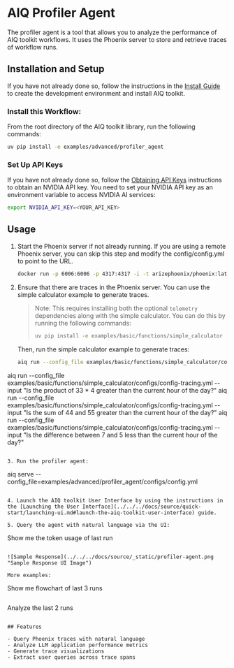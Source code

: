 <!--
SPDX-FileCopyrightText: Copyright (c) 2025, NVIDIA CORPORATION & AFFILIATES. All rights reserved.
SPDX-License-Identifier: Apache-2.0

Licensed under the Apache License, Version 2.0 (the "License");
you may not use this file except in compliance with the License.
You may obtain a copy of the License at

http://www.apache.org/licenses/LICENSE-2.0

Unless required by applicable law or agreed to in writing, software
distributed under the License is distributed on an "AS IS" BASIS,
WITHOUT WARRANTIES OR CONDITIONS OF ANY KIND, either express or implied.
See the License for the specific language governing permissions and
limitations under the License.
-->

# AIQ Profiler Agent

The profiler agent is a tool that allows you to analyze the performance of AIQ toolkit workflows. It uses the Phoenix server to store and retrieve traces of workflow runs.

## Installation and Setup

If you have not already done so, follow the instructions in the [Install Guide](../../../docs/source/quick-start/installing.md) to create the development environment and install AIQ toolkit.

### Install this Workflow:

From the root directory of the AIQ toolkit library, run the following commands:

```bash
uv pip install -e examples/advanced/profiler_agent
```

### Set Up API Keys
If you have not already done so, follow the [Obtaining API Keys](../../../docs/source/quick-start/installing.md#obtaining-api-keys) instructions to obtain an NVIDIA API key. You need to set your NVIDIA API key as an environment variable to access NVIDIA AI services:

```bash
export NVIDIA_API_KEY=<YOUR_API_KEY>
```

## Usage

1. Start the Phoenix server if not already running. If you are using a remote Phoenix server, you can skip this step and modify the config/config.yml to point to the URL.
   ```bash
   docker run -p 6006:6006 -p 4317:4317 -i -t arizephoenix/phoenix:latest
   ```

2. Ensure that there are traces in the Phoenix server. You can use the simple calculator example to generate traces.
   > Note: This requires installing both the optional `telemetry` dependencies along with the simple calculator. You can do this by running the following commands:
   > ```bash
   > uv pip install -e examples/basic/functions/simple_calculator
   > ```

   Then, run the simple calculator example to generate traces:
   ```bash
   aiq run --config_file examples/basic/functions/simple_calculator/configs/config-tracing.yml --input "Is the product of 2 * 4 greater than the current hour of the day?"
aiq run --config_file examples/basic/functions/simple_calculator/configs/config-tracing.yml --input "Is the product of 33 * 4 greater than the current hour of the day?"
aiq run --config_file examples/basic/functions/simple_calculator/configs/config-tracing.yml --input "Is the sum of 44 and 55 greater than the current hour of the day?"
aiq run --config_file examples/basic/functions/simple_calculator/configs/config-tracing.yml --input "Is the difference between 7 and 5 less than the current hour of the day?"
   ```

3. Run the profiler agent:
   ```
   aiq serve --config_file=examples/advanced/profiler_agent/configs/config.yml
   ```

4. Launch the AIQ toolkit User Interface by using the instructions in the [Launching the User Interface](../../../docs/source/quick-start/launching-ui.md#launch-the-aiq-toolkit-user-interface) guide.

5. Query the agent with natural language via the UI:
   ```
   Show me the token usage of last run
   ```

   ![Sample Response](../../../docs/source/_static/profiler-agent.png "Sample Response UI Image")

   More examples:
   ```
   Show me flowchart of last 3 runs
   ```

   ```
   Analyze the last 2 runs
   ```

## Features

- Query Phoenix traces with natural language
- Analyze LLM application performance metrics
- Generate trace visualizations
- Extract user queries across trace spans
